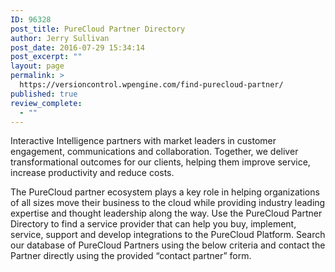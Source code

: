 ```yaml
---
ID: 96328
post_title: PureCloud Partner Directory
author: Jerry Sullivan
post_date: 2016-07-29 15:34:14
post_excerpt: ""
layout: page
permalink: >
  https://versioncontrol.wpengine.com/find-purecloud-partner/
published: true
review_complete:
  - ""
---
```

<p>Interactive Intelligence partners with market leaders in customer engagement, communications and collaboration. Together, we deliver transformational outcomes for our clients, helping them improve service, increase productivity and reduce costs.</p><p>The PureCloud partner ecosystem plays a key role in helping organizations of all sizes move their business to the cloud while providing industry leading expertise and thought leadership along the way. Use the PureCloud Partner Directory to find a service provider that can help you buy, implement, service, support and develop integrations to the PureCloud Platform. Search our database of PureCloud Partners using the below criteria and contact the Partner directly using the provided “contact partner” form.</p>